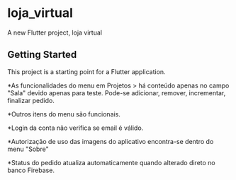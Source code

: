 # loja_virtual

A new Flutter project, loja virtual

## Getting Started

This project is a starting point for a Flutter application.


*As funcionalidades do menu em Projetos > há conteúdo apenas no campo "Sala" devido apenas para teste. 
Pode-se adicionar, remover, incrementar, finalizar pedido. 

*Outros itens do menu são funcionais.
 
*Login da conta não verifica se email é válido.

*Autorização de uso das imagens do aplicativo encontra-se dentro do menu "Sobre"

*Status do pedido atualiza automaticamente quando alterado direto no banco Firebase.